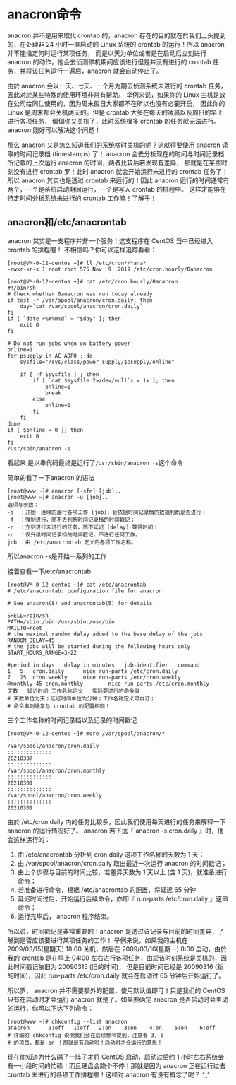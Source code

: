 # anacron命令

anacron 并不是用来取代 crontab 的，anacron 存在的目的就在於我们上头提到的，在处理非 24 小时一直启动的 Linux 系统的 crontab 的运行！所以 anacron 并不能指定何时运行某项任务， 而是以天为单位或者是在启动后立刻进行 anacron 的动作，他会去侦测停机期间应该进行但是并没有进行的 crontab 任务，并将该任务运行一遍后，anacron 就会自动停止了。

由於 anacron 会以一天、七天、一个月为期去侦测系统未进行的 crontab 任务，因此对於某些特殊的使用环境非常有帮助。 举例来说，如果你的 Linux 主机是放在公司给同仁使用的，因为周末假日大家都不在所以也没有必要开启， 因此你的 Linux 是周末都会关机两天的。但是 crontab 大多在每天的凌晨以及周日的早上进行各项任务， 偏偏你又关机了，此时系统很多 crontab 的任务就无法进行。 anacron 刚好可以解决这个问题！

那么 anacron 又是怎么知道我们的系统啥时关机的呢？这就得要使用 anacron 读取的时间记录档 (timestamps) 了！ anacron 会去分析现在的时间与时间记录档所记载的上次运行 anacron 的时间，两者比较后若发现有差异， 那就是在某些时刻没有进行 crontab 罗！此时 anacron 就会开始运行未进行的 crontab 任务了！ 所以 anacron 其实也是透过 crontab 来运行的！因此 anacron 运行的时间通常有两个，一个是系统启动期间运行，一个是写入 crontab 的排程中。 这样才能够在特定时间分析系统未进行的 crontab 工作嘛！了解乎！



## anacron和/etc/anacrontab

anacron 其实是一支程序并非一个服务！这支程序在 CentOS 当中已经进入 crontab 的排程喔！ 不相信吗？你可以这样追踪看看：

```
[root@VM-0-12-centos ~]# ll /etc/cron*/*ana*
-rwxr-xr-x 1 root root 575 Nov  9  2019 /etc/cron.hourly/0anacron
```



```
[root@VM-0-12-centos ~]# cat /etc/cron.hourly/0anacron 
#!/bin/sh
# Check whether 0anacron was run today already
if test -r /var/spool/anacron/cron.daily; then
    day=`cat /var/spool/anacron/cron.daily`
fi
if [ `date +%Y%m%d` = "$day" ]; then
    exit 0
fi

# Do not run jobs when on battery power
online=1
for psupply in AC ADP0 ; do
    sysfile="/sys/class/power_supply/$psupply/online"

    if [ -f $sysfile ] ; then
        if [ `cat $sysfile 2>/dev/null`x = 1x ]; then
            online=1
            break
        else
            online=0
        fi
    fi
done
if [ $online = 0 ]; then
    exit 0
fi
/usr/sbin/anacron -s
```

看起来 是以串代码最终是运行了`/usr/sbin/anacron -s`这个命令

简单的看了一下anacron 的语法

```
[root@www ~]# anacron [-sfn] [job]..
[root@www ~]# anacron -u [job]..
选项与参数：
-s  ：开始一连续的运行各项工作 (job)，会依据时间记录档的数据判断是否进行；
-f  ：强制进行，而不去判断时间记录档的时间戳记；
-n  ：立刻进行未进行的任务，而不延迟 (delay) 等待时间；
-u  ：仅升级时间记录档的时间戳记，不进行任何工作。
job ：由 /etc/anacrontab 定义的各项工作名称。
```

所以anacron -s是开始一系列的工作 

接着查看一下/etc/anacrontab

```
[root@VM-0-12-centos ~]# cat /etc/anacrontab 
# /etc/anacrontab: configuration file for anacron

# See anacron(8) and anacrontab(5) for details.

SHELL=/bin/sh
PATH=/sbin:/bin:/usr/sbin:/usr/bin
MAILTO=root
# the maximal random delay added to the base delay of the jobs
RANDOM_DELAY=45
# the jobs will be started during the following hours only
START_HOURS_RANGE=3-22

#period in days   delay in minutes   job-identifier   command
1	5	cron.daily		nice run-parts /etc/cron.daily
7	25	cron.weekly		nice run-parts /etc/cron.weekly
@monthly 45	cron.monthly		nice run-parts /etc/cron.monthly
天数   延迟时间 工作名称定义   实际要进行的命令串
# 天数单位为天；延迟时间单位为分钟；工作名称定义可自订；
# 命令串则通常与 crontab 的配置相同！
```

三个工作名称的时间记录档以及记录的时间戳记

```
[root@VM-0-12-centos ~]# more /var/spool/anacron/*
::::::::::::::
/var/spool/anacron/cron.daily
::::::::::::::
20210307
::::::::::::::
/var/spool/anacron/cron.monthly
::::::::::::::
20210301
::::::::::::::
/var/spool/anacron/cron.weekly
::::::::::::::
20210301

```

由於 /etc/cron.daily 内的任务比较多，因此我们使用每天进行的任务来解释一下 anacron 的运行情况好了。 anacron 若下达『 anacron -s cron.daily 』时，他会这样运行的：

1. 由 /etc/anacrontab 分析到 cron.daily 这项工作名称的天数为 1 天；
2. 由 /var/spool/anacron/cron.daily 取出最近一次运行 anacron 的时间戳记；
3. 由上个步骤与目前的时间比较，若差异天数为 1 天以上 (含 1 天)，就准备进行命令；
4. 若准备进行命令，根据 /etc/anacrontab 的配置，将延迟 65 分钟
5. 延迟时间过后，开始运行后续命令，亦即『 run-parts /etc/cron.daily 』这串命令；
6. 运行完毕后， anacron 程序结束。

所以说，时间戳记是非常重要的！anacron 是透过该记录与目前的时间差异，了解到是否应该要进行某项任务的工作！ 举例来说，如果我的主机在 2009/03/15(星期天) 18:00 关机，然后在 2009/03/16(星期一) 8:00 启动，由於我的 crontab 是在早上 04:00 左右进行各项任务，由於该时刻系统是关机的，因此时间戳记依旧为 20090315 (旧的时间)， 但是目前时间已经是 20090316 (新的时间)，因此 run-parts /etc/cron.daily 就会在启动过 65 分钟后开始运行了。

所以罗， anacron 并不需要额外的配置，使用默认值即可！只是我们的 CentOS 只有在启动时才会运行 anacron 就是了。如果要确定 anacron 是否启动时会主动的运行，你可以下达下列命令：

```
[root@www ~]# chkconfig --list anacron 
anacron      0:off   1:off   2:on    3:on    4:on    5:on    6:off 
# 详细的 chkconfig 说明我们会在后续章节提到，注意看 3, 5 
# 的项目，都是 on ！那就是有启动啦！启动时才会运行的意思！ 
```

现在你知道为什么隔了一阵子才将 CentOS 启动，启动过后约 1 小时左右系统会有一小段时间的忙碌！而且硬盘会跑个不停！那就是因为 anacron 正在运行过去 crontab 未进行的各项工作排程啦！这样对 anacron 有没有概念了呢？ \^_^